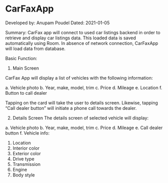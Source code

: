 # CarFaxApp

Developed by: Anupam Poudel Dated: 2021-01-05

Summary:
CarFax app will connect to used car listings
backend in order to retrieve and display car listings data. 
This loaded data is saved automatically using Room. In absence of network connection, 
CarFaxApp will load data from database.

Basic Function:
1. Main Screen

CarFax App will display a list of vehicles with the following information:

a. Vehicle photo
b. Year, make, model, trim
c. Price
d. Mileage
e. Location
f. Button to call dealer

Tapping on the card will take the user to details screen.
Likewise, tapping “Call dealer button” will initiate a phone call
towards the dealer.

2. Details Screen
The details screen of selected vehicle will display:

a. Vehicle photo
b. Year, make, model, trim
c. Price
d. Mileage
e. Call dealer button
f. Vehicle info:

  1. Location
  2. Interior color
  3. Exterior color
  4. Drive type
  5. Transmission
  6. Engine
  7. Body style
